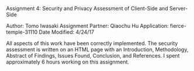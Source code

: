 Assignment 4: Security and Privacy Assessment of Client-Side and Server-Side

Author: Tomo Iwasaki
Assignment Partner: Qiaochu Hu
Application: fierce-temple-31110
Date Modified: 4/24/17

All aspects of this work have been correctly implemented. The security assessment is written on an HTML page with an Introduction, Methodology, Abstract of Findings, Issues Found, Conclusion, and References. 
I spent approximately 6 hours working on this assignment.

